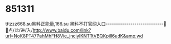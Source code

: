 # 851311
tttzzz668.su黑料正能量,166.su 黑料不打官网入口----------------------------🔧🔧点/此/进/入/http://www.baidu.com/link?url=NoK8PT47PahMhFH8Vie_jnciyIKNTTtVBQKpill6udK&amp;wd
